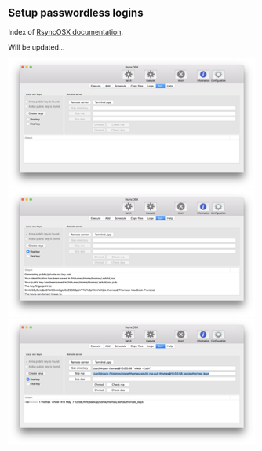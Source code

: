 ## Setup passwordless logins

Index of [RsyncOSX documentation](https://rsyncosx.github.io/Documentation/).

Will be updated...

![ssh](screenshots/master/ssh/ssh.png)
![ssh](screenshots/master/ssh/ssh2.png)
![ssh](screenshots/master/ssh/ssh3.png)
